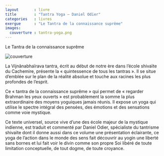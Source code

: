 ```yaml
---
layout       : livre
title        : "Tantra Yoga – Daniel Odier"
categories   : livres
exergue      : "Le Tantra de la connaissance suprême"
images:
  couverture : tantra-yoga.png
---
```


Le Tantra de la connaissance suprême

![couverture](../../../../images-livres/tantra-yoga.png )

La Vijnânabhaïrava tantra, écrit au début de notre ère dans l’école shivaïte du Cachemire, présente la « quintessence de tous les tantras ». Il se situe d’emblée sur le plan de la réalité absolue et touche aux racines les plus profondes de l’esprit.

Ce « tantra de la connaissance suprême » qui permet de « regarder Brahman les yeux ouverts » est probablement la somme la plus extraordinaire des moyens yoguiques jamais réunis. Il expose un yoga qui utilise le spectre intégral des pensées, des émotions et des sensations comme voie mystique.

Ce texte universel, source vive d’une des école majeur de la mystique indienne, est traduit et commenté par Daniel Odier, spécialiste du tantrisme shivaïte dont il donne aussi dans ce volume une présentation éclairante, ce yoga de l’action dans le monde des sens fait découvrir au yogin une liberté sans bornes et lui fait voir le divin comme son propre Soi libéré de toute limitation conceptuelle, de tout dogme, de toute croyance.

